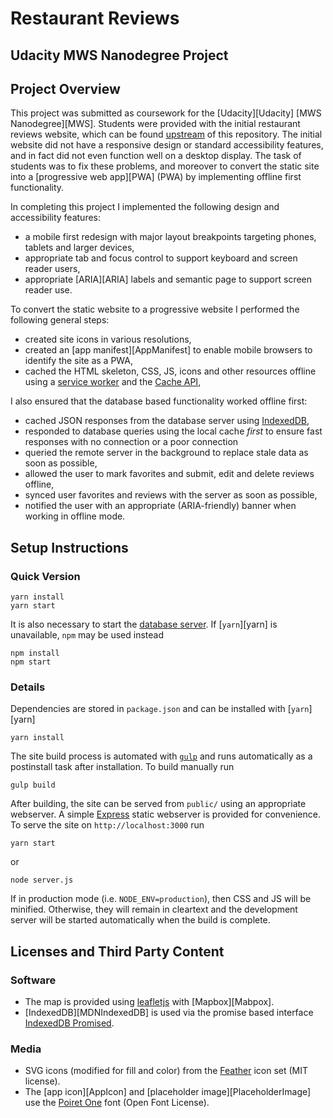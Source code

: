 # Restaurant Reviews
## Udacity MWS Nanodegree Project

## Project Overview

This project was submitted as coursework for the [Udacity][Udacity] [MWS
Nanodegree][MWS]. Students were provided with the initial restaurant reviews
website, which can be found [upstream][Upstream] of this repository. The initial
website did not have a responsive design or standard accessibility features, and
in fact did not even function well on a desktop display. The task of students
was to fix these problems, and moreover to convert the static site into a
[progressive web app][PWA] (PWA) by implementing offline first functionality.

In completing this project I implemented the following design and accessibility
features:

* a mobile first redesign with major layout breakpoints targeting phones,
  tablets and larger devices,
* appropriate tab and focus control to support keyboard and screen reader users,
* appropriate [ARIA][ARIA] labels and semantic page to support screen reader
  use.

To convert the static website to a progressive website I performed the
following general steps:

* created site icons in various resolutions,
* created an [app manifest][AppManifest] to enable mobile browsers to identify
  the site as a PWA,
* cached the HTML skeleton, CSS, JS, icons and other resources offline using a
  [service worker][MDN:ServiceWorker] and the [Cache API][MDN:Cache],

I also ensured that the database based functionality worked offline first:

* cached JSON responses from the database server using
  [IndexedDB][MDN:IndexedDB],
* responded to database queries using the local cache _first_ to ensure fast
  responses with no connection or a poor connection
* queried the remote server in the background to replace stale data as soon as
  possible,
* allowed the user to mark favorites and submit, edit and delete reviews
  offline,
* synced user favorites and reviews with the server as soon as possible,
* notified the user with an appropriate (ARIA-friendly) banner when working in
  offline mode.

## Setup Instructions

### Quick Version

```
yarn install
yarn start
```
It is also necessary to start the [database server][DBServer]. If [`yarn`][yarn]
is unavailable, `npm` may be used instead
```
npm install
npm start
```

### Details

Dependencies are stored in `package.json` and can be installed with
[`yarn`][yarn]
```
yarn install
```

The site build process is automated with [`gulp`][gulp] and runs automatically
as a postinstall task after installation. To build manually run
```
gulp build
```

After building, the site can be served from `public/` using an appropriate
webserver. A simple [Express][Express] static webserver is provided for
convenience. To serve the site on `http://localhost:3000` run
```
yarn start
```
or
```
node server.js
```

If in production mode (i.e. `NODE_ENV=production`), then CSS and JS will be
minified. Otherwise, they will remain in cleartext and the development server
will be started automatically when the build is complete.

## Licenses and Third Party Content

### Software

* The map is provided using [leafletjs][LeafletJS] with [Mapbox][Mabpox].
* [IndexedDB][MDNIndexedDB] is used via the promise based interface [IndexedDB
  Promised][IndexedDBPromised].

### Media

* SVG icons (modified for fill and color) from the [Feather][Feather] icon set
  (MIT license).
* The [app icon][AppIcon] and [placeholder image][PlaceholderImage] use the
  [Poiret One][Poiret] font (Open Font License).


[Repo]: https://github.com/thornecc/mws-restaurant
[DBServer]: https://github.com/thornecc/mws-restaurant-server
[Upstream]: https://github.com/udacity/mws-restaurant-stage-1
[gulp]: https://gulpjs.com/
[Express]: https://expressjs.com/
[LeafletJS]: https://leafletjs.com/
[Mapbox]: https://www.mapbox.com/
[IndexedDBPromised]: https://github.com/jakearchibald/idb
[Feather]: https://feathericons.com
[Poiret]: https://fonts.google.com/specimen/Poiret+One
[OFL]: https://scripts.sil.org/cms/scripts/page.php?site_id=nrsi&id=OFL_web
[MDN:ServiceWorker]: https://developer.mozilla.org/en-US/docs/Web/API/Service_Worker_API
[MDN:Cache]: https://developer.mozilla.org/en-US/docs/Web/API/Cache
[MDN:IndexedDB]: https://developer.mozilla.org/en-US/docs/Web/API/IndexedDB_API
